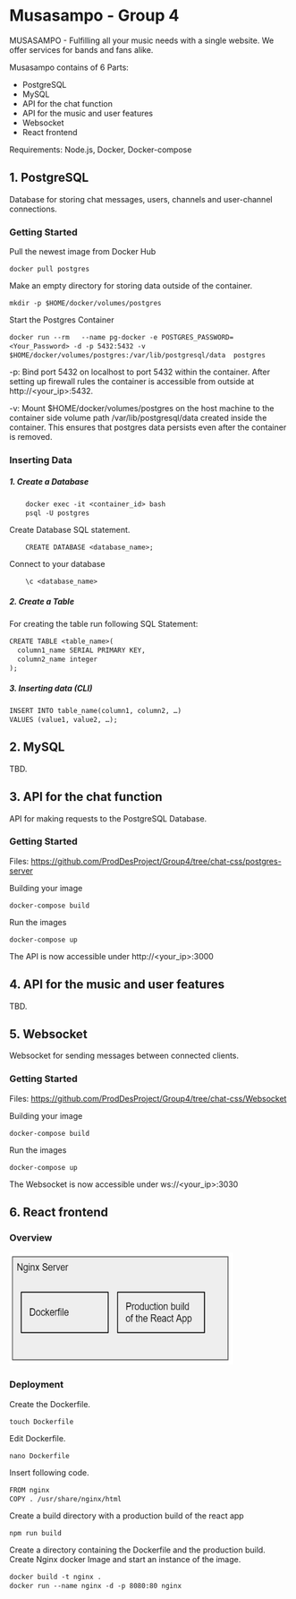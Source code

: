 # Musasampo - Group 4

MUSASAMPO - Fulfilling all your music needs with a single website. We offer services for bands and fans alike.

Musasampo contains of 6 Parts:

* PostgreSQL
* MySQL
* API for the chat function
* API for the music and user features
* Websocket
* React frontend

Requirements: Node.js, Docker, Docker-compose


## 1. PostgreSQL

Database for storing chat messages, users, channels and user-channel connections.


### Getting Started

Pull the newest image from Docker Hub

    docker pull postgres 
    
Make an empty directory for storing data outside of the container.
    
    mkdir -p $HOME/docker/volumes/postgres 


Start the Postgres Container

    docker run --rm   --name pg-docker -e POSTGRES_PASSWORD=<Your_Password> -d -p 5432:5432 -v $HOME/docker/volumes/postgres:/var/lib/postgresql/data  postgres 

-p: Bind port 5432 on localhost to port 5432 within the container. After setting up firewall rules the container is accessible from outside at http://<your_ip>:5432.

-v: Mount $HOME/docker/volumes/postgres on the host machine to the container side volume path /var/lib/postgresql/data created inside the container. This ensures that postgres data persists even after the container is removed.

### Inserting Data

##### 1. Create a Database

        docker exec -it <container_id> bash
        psql -U postgres
        
Create Database SQL statement.  

        CREATE DATABASE <database_name>;
        
Connect to your database 

        \c <database_name>
        
##### 2. Create a Table

For creating the table run following SQL Statement:

    CREATE TABLE <table_name>(
      column1_name SERIAL PRIMARY KEY,
      column2_name integer
    );
 
##### 3. Inserting data (CLI)

    INSERT INTO table_name(column1, column2, …)
    VALUES (value1, value2, …);


## 2. MySQL

TBD.


## 3. API for the chat function

API for making requests to the PostgreSQL Database.

### Getting Started

Files: https://github.com/ProdDesProject/Group4/tree/chat-css/postgres-server

Building your image

    docker-compose build
    
Run the images
 
    docker-compose up
    
The API is now accessible under http://<your_ip>:3000    
 
 
## 4. API for the music and user features    

TBD.


## 5. Websocket

Websocket for sending messages between connected clients.

### Getting Started

Files: https://github.com/ProdDesProject/Group4/tree/chat-css/Websocket

Building your image

    docker-compose build
    
Run the images
 
    docker-compose up

The Websocket is now accessible under ws://<your_ip>:3030

## 6. React frontend


### Overview

<img src="https://github.com/HauptschuIe/IoT-Project/blob/master/images/frontend.png" width="400" height="200">

### Deployment

Create the Dockerfile.

    touch Dockerfile

Edit Dockerfile.

    nano Dockerfile
    
Insert following code.

    FROM nginx
    COPY . /usr/share/nginx/html

Create a build directory with a production build of the react app

    npm run build

Create a directory containing the Dockerfile and the production build.
Create Nginx docker Image and start an instance of the image.

    docker build -t nginx .
    docker run --name nginx -d -p 8080:80 nginx
